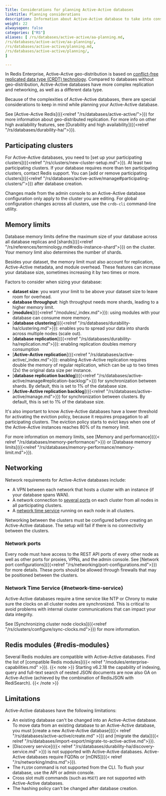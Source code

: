 ```yaml
---
Title: Considerations for planning Active-Active databases
linktitle: Planning considerations
description: Information about Active-Active database to take into consideration while planning a deployment, such as compatibility, limitations, and special configuration
weight: 22
alwaysopen: false
categories: ["RS"]
aliases: [ /rs/databases/active-active/aa-planning.md,
/rs/databases/active-active/aa-planning/,
/rs/databases/active-active/planning.md,
/rs/databases/active-active/planning/,
]

---
```


In Redis Enterprise, Active-Active geo-distribution is based on [conflict-free replicated data type (CRDT) technology](https://en.wikipedia.org/wiki/Conflict-free_replicated_data_type). Compared to databases without geo-distribution, Active-Active databases have more complex replication and networking, as well as a different data type.

Because of the complexities of Active-Active databases, there are special considerations to keep in mind while planning your Active-Active database.

See [Active-Active Redis]({{<relref "/rs/databases/active-active/">}}) for more information about geo-distributed replication. For more info on other high availability features, see [Durability and high availability]({{<relref "/rs/databases/durability-ha/">}}).

## Participating clusters

For Active-Active databases, you need to [set up your participating clusters]({{<relref "/rs/clusters/new-cluster-setup.md">}}). At least two participating clusters. If your database requires more than ten participating clusters, contact Redis support. You can [add or remove participating clusters]({{<relref "/rs/databases/active-active/manage#participating-clusters/">}}) after database creation.

Changes made from the admin console to an Active-Active database configuration only apply to the cluster you are editing. For global configuration changes across all clusters, use the `crdb-cli` command-line utility.

## Memory limits

Database memory limits define the maximum size of your database across all database replicas and [shards]({{<relref "/rs/references/terminology.md#redis-instance-shard">}}) on the cluster. Your memory limit also determines the number of shards.

Besides your dataset, the memory limit must also account for replication, Active-Active metadata, and module overhead. These features can increase your database size, sometimes increasing it by two times or more.

Factors to consider when sizing your database:

- **dataset size**: you want your limit to be above your dataset size to leave room for overhead.
- **database throughput**: high throughput needs more shards, leading to a higher memory limit.
- [**modules**]({{<relref "/modules/_index.md">}}): using modules with your database can consume more memory.
- [**database clustering**]({{<relref "/rs/databases/durability-ha/clustering.md">}}): enables you to spread your data into shards across multiple nodes (scale out).
- [**database replication**]({{<relref "/rs/databases/durability-ha/replication.md">}}): enabling replication doubles memory consumption
- [**Active-Active replication**]({{<relref "/rs/databases/active-active/_index.md">}}): enabling Active-Active replication requires double the memory of regular replication, which can be up to two times (2x) the original data size per instance.
- [**database replication backlog**]({{<relref "/rs/databases/active-active/manage#replication-backlog/">}}) for synchronization between shards. By default, this is set to 1% of the database size.
- [**Active-Active replication backlog**]({{<relref "/rs/databases/active-active/manage.md">}}) for synchronization between clusters. By default, this is set to 1% of the database size.

It's also important to know Active-Active databases have a lower threshold for activating the eviction policy, because it requires propagation to all participating clusters. The eviction policy starts to evict keys when one of the Active-Active instances reaches 80% of its memory limit. 

For more information on memory limits, see [Memory and performance]({{< relref "/rs/databases/memory-performance/">}}) or [Database memory limits]({{<relref "/rs/databases/memory-performance/memory-limit.md">}}).

## Networking

Network requirements for Active-Active databases include:

- A VPN between each network that hosts a cluster with an instance (if your database spans WAN).
- A network connection to [several ports](#network-ports) on each cluster from all nodes in all participating clusters.
- A [network time service](#network-time-service) running on each node in all clusters.

Networking between the clusters must be configured before creating an Active-Active database. The setup will fail if there is no connectivity between the clusters.

### Network ports

Every node must have access to the REST API ports of every other node as well as other ports for proxies, VPNs, and the admin console. See [Network port configurations]({{<relref "/rs/networking/port-configurations.md">}}) for more details. These ports should be allowed through firewalls that may be positioned between the clusters.

### Network Time Service {#network-time-service}

Active-Active databases require a time service like NTP or Chrony to make sure the clocks on all cluster nodes are synchronized.
This is critical to avoid problems with internal cluster communications that can impact your data integrity.

See [Synchronizing cluster node clocks]({{<relref "/rs/clusters/configure/sync-clocks.md">}}) for more information.

## Redis modules {#redis-modules}

Several Redis modules are compatible with Active-Active databases. Find the list of [compatible Redis modules]({{< relref "/modules/enterprise-capabilities.md" >}}).
{{< note >}}
Starting v6.2.18 the capability of indexing, query and full-text search of nested JSON documents are now also GA on Active-Active (achieved by the combination of RedisJSON with RediSearch).
{{< /note >}}

## Limitations

Active-Active databases have the following limitations:

- An existing database can't be changed into an Active-Active database. To move data from an existing database to an Active-Active database, you must [create a new Active-Active database]({{< relref "/rs/databases/active-active/create.md" >}}) and [migrate the data]({{< relref "/rs/databases/import-export/migrate-to-active-active.md">}}).
- [Discovery service]({{< relref "/rs/databases/durability-ha/discovery-service.md" >}}) is not supported with Active-Active databases. Active-Active databases require FQDNs or [mDNS]({{< relref "/rs/networking/mdns.md">}}).
- The `FLUSH` command is not supported from the CLI. To flush your database, use the API or admin console.
- Cross slot multi commands (such as `MSET`) are not supported with Active-Active databases.
- The hashing policy can't be changed after database creation.
